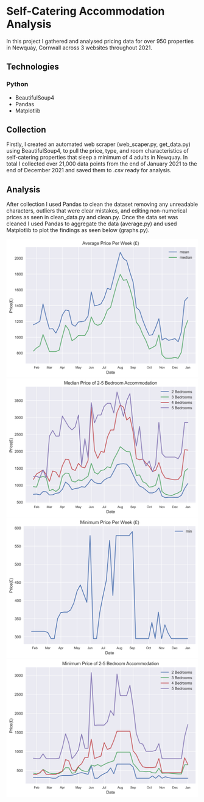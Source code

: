 # Self-Catering Accommodation Analysis

In this project I gathered and analysed pricing data for over 950 properties in Newquay, Cornwall across 3 websites throughout 2021.

## Technologies
### Python
- BeautifulSoup4
- Pandas
- Matplotlib

## Collection
Firstly, I created an automated web scraper (web_scaper.py, get_data.py) using BeautifulSoup4, to pull the price, type, and room characteristics of self-catering properties that sleep a minimum of 4 adults in Newquay. In total I collected over 21,000 data points from the end of January 2021 to the end of December 2021 and saved them to .csv ready for analysis.

## Analysis
After collection I used Pandas to clean the dataset removing any unreadable characters, outliers that were clear mistakes, and editing non-numerical prices as seen in clean_data.py and clean.py. Once the data set was cleaned I used Pandas to aggregate the data (average.py) and used Matplotlib to plot the findings as seen below (graphs.py).

![Average Price Per Week (£)](/analysis/graphs/average.png)
![Average Price Per Week (£)](/analysis/graphs/average_bedrooms.png)
![Average Price Per Week (£)](/analysis/graphs/min.png)
![Average Price Per Week (£)](/analysis/graphs/minimum_bedrooms.png)
